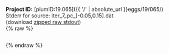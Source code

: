 **Project ID:** [plumID:19.065]({{ '/' | absolute_url }}eggs/19/065/)  
Stderr for source:  iter_7_pc_[-0.05,0.15].dat   
(download [zipped raw stdout](iter_7_pc_[-0.05,0.15].dat.plumed.stdout.txt.zip))  
{% raw %}
<pre>
</pre>
{% endraw %}
